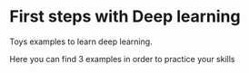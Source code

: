 # First steps with Deep learning
Toys examples to learn deep learning.

Here you can find 3 examples in order to practice your skills

